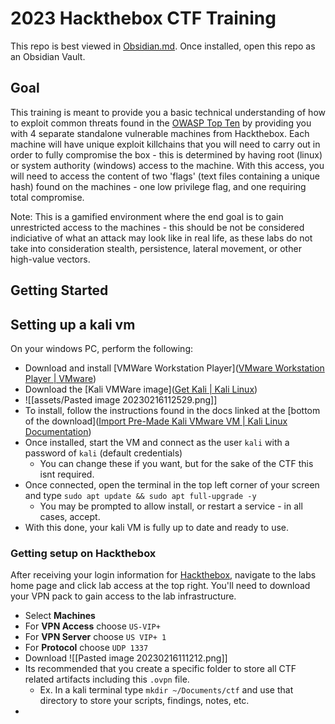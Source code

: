 # 2023 Hackthebox CTF Training
This repo is best viewed in [Obsidian.md](https://obsidian.md/). Once installed, open this repo as an Obsidian Vault.
## Goal
This training is meant to provide you a basic technical understanding of how to exploit common threats found in the [OWASP Top Ten](https://owasp.org/www-project-top-ten/) by providing you with 4 separate standalone vulnerable machines from Hackthebox. Each machine will have unique exploit killchains that you will need to carry out in order to fully compromise the box - this is determined by having root (linux) or system authority (windows) access to the machine. With this access, you will need to access the content of two 'flags' (text files containing a unique hash) found on the machines - one low privilege flag, and one requiring total compromise. 

Note: This is a gamified environment where the end goal is to gain unrestricted access to the machines - this should be not be considered indiciative of what an attack may look like in real life, as these labs do not take into consideration stealth, persistence, lateral movement, or other high-value vectors.


## Getting Started

## Setting up a kali vm
On your windows PC, perform the following:
- Download and install [VMWare Workstation Player]([VMware Workstation Player | VMware](https://www.vmware.com/products/workstation-player.html))
- Download the [Kali VMWare image]([Get Kali | Kali Linux](https://www.kali.org/get-kali/#kali-virtual-machines))
- ![[assets/Pasted image 20230216112529.png]]
- To install, follow the instructions found in the docs linked at the [bottom of the download]([Import Pre-Made Kali VMware VM | Kali Linux Documentation](https://www.kali.org/docs/virtualization/import-premade-vmware/))
- Once installed, start the VM and connect as the user `kali` with a password of `kali` (default credentials)
	- You can change these if you want, but for the sake of the CTF this isnt required.
- Once connected, open the terminal in the top left corner of your screen and type `sudo apt update && sudo apt full-upgrade -y`
	- You may be prompted to allow install, or restart a service - in all cases, accept.
- With this done, your kali VM is fully up to date and ready to use.

### Getting setup on Hackthebox

After receiving your login information for [Hackthebox](https://app.hackthebox.com), navigate to the labs home page and click lab access at the top right. You'll need to download your VPN pack to gain access to the lab infrastructure.

- Select **Machines**
- For **VPN Access** choose `US-VIP+`
- For **VPN Server** choose `US VIP+ 1`
- For **Protocol** choose `UDP 1337`
- Download ![[Pasted image 20230216111212.png]]
- Its recommended that you create a specific folder to store all CTF related artifacts including this `.ovpn` file.
	- Ex. In a kali terminal type `mkdir ~/Documents/ctf` and use that directory to store your scripts, findings, notes, etc.
- 
